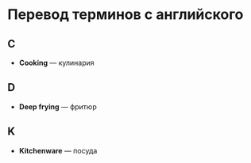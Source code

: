# Перевод терминов с английского

## C

- **Cooking** — кулинария

## D

- **Deep frying** — фритюр

## K

- **Kitchenware** — посуда
